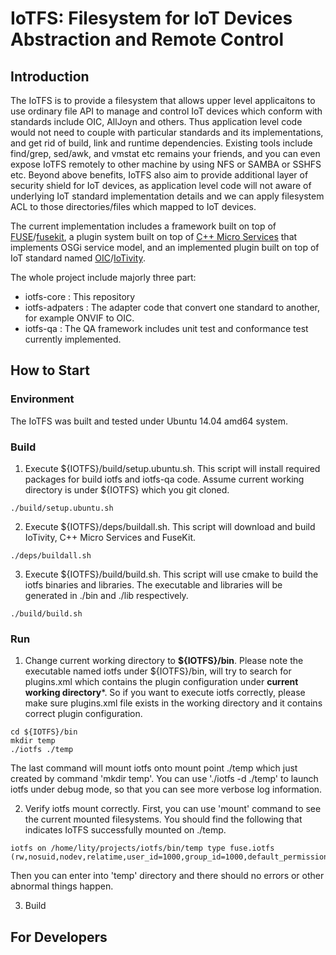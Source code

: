 # IoTFS: Filesystem for IoT Devices Abstraction and Remote Control

## Introduction
The IoTFS is to provide a filesystem that allows upper level applicaitons to use ordinary file API to manage and control IoT devices which conform with standards include OIC, AllJoyn and others. Thus application level code would not need to couple with particular standards and its implementations, and get rid of build, link and runtime dependencies. Existing tools include find/grep, sed/awk, and vmstat etc remains your friends, and you can even expose IoTFS remotely to other machine by using NFS or SAMBA or SSHFS etc. Beyond above benefits, IoTFS also aim to provide additional layer of security shield for IoT devices, as application level code will not aware of underlying IoT standard implementation details and we can apply filesystem ACL to those directories/files which mapped to IoT devices. 

The current implementation includes a framework built on top of [FUSE](http://fuse.sourceforge.net/)/[fusekit](https://code.google.com/p/fusekit/), a plugin system built on top of [C++ Micro Services](https://github.com/CppMicroServices/CppMicroServices) that implements OSGi service model, and an implemented plugin built on top of IoT standard named [OIC](http://openinterconnect.org/)/[IoTivity](https://github.com/iotivity/iotivity).

The whole project include majorly three part:

* iotfs-core      : This repository
* iotfs-adpaters  : The adapter code that convert one standard to another, for example ONVIF to OIC.
* iotfs-qa        : The QA framework includes unit test and conformance test currently implemented. 

## How to Start

### Environment
The IoTFS was built and tested under Ubuntu 14.04 amd64 system.

### Build
1. Execute ${IOTFS}/build/setup.ubuntu.sh. This script will install required packages for build iotfs and iotfs-qa code. Assume current working directory is under ${IOTFS} which you git cloned.
```
./build/setup.ubuntu.sh
```

2. Execute ${IOTFS}/deps/buildall.sh. This script will download and build IoTivity, C++ Micro Services and FuseKit.
```
./deps/buildall.sh
```

3. Execute ${IOTFS}/build/build.sh. This script will use cmake to build the iotfs binaries and libraries. The executable and libraries will be generated in ./bin and ./lib respectively.
```
./build/build.sh
```

### Run

1. Change current working directory to **${IOTFS}/bin**. Please note the executable named iotfs under ${IOTFS}/bin, will try to search for plugins.xml  which contains the plugin configuration under **current working directory***. So if you want to execute iotfs correctly, please make sure plugins.xml file exists in the working directory and it contains correct plugin configuration.
```
cd ${IOTFS}/bin
mkdir temp
./iotfs ./temp
```
The last command will mount iotfs onto mount point ./temp which just created by command 'mkdir temp'. You can use './iotfs -d ./temp' to launch iotfs under debug mode, so that you can see more verbose log information.

2. Verify iotfs mount correctly. First, you can use 'mount' command to see the current mounted filesystems. You should find the following that indicates IoTFS successfully mounted on ./temp.
```
iotfs on /home/lity/projects/iotfs/bin/temp type fuse.iotfs (rw,nosuid,nodev,relatime,user_id=1000,group_id=1000,default_permissions)
```
Then you can enter into 'temp' directory and there should no errors or other abnormal things happen.

3. Build  


## For Developers